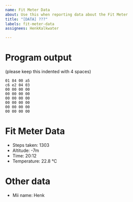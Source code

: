 ```yaml
---
name: Fit Meter Data
about: Use this when reporting data about the Fit Meter
title: "[DATA] ???"
labels: fit-meter-data
assignees: HenkKalkwater

---
```


# Program output
(please keep this indented with 4 spaces)  

    01 84 00 a5
    c6 e2 04 03
    00 00 00 00
    00 00 00 00
    00 00 00 00
    00 00 00 00
    00 00 00 00
    00 00 00 00

# Fit Meter Data
* Steps taken: 1303
* Altitude: -7m
* Time: 20:12
* Temperature: 22.8 °C

# Other data
* Mii name: Henk
